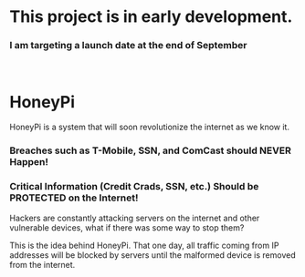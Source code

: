 <h1>This project is in early development.</h1>
<h3>I am targeting a launch date at the end of September</h3>

</br>
<h1>HoneyPi</h1>
<p>HoneyPi is a system that will soon revolutionize the internet as we know it. </p>
<h3>Breaches such as T-Mobile, SSN, and ComCast should NEVER Happen!</h3>
<h3>Critical Information (Credit Crads, SSN, etc.) Should be PROTECTED on the Internet!</h3>
<p>Hackers are constantly attacking servers on the internet and other vulnerable devices, what if there was some way to stop them?</p>
<p>This is the idea behind HoneyPi. That one day, all traffic coming from IP addresses will be blocked by servers until the malformed device is removed from the internet. </p>

